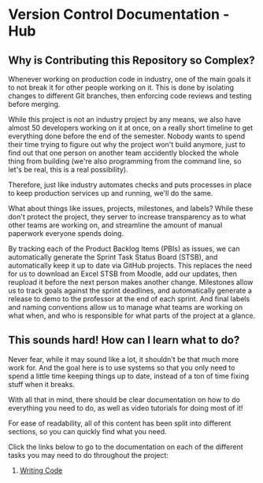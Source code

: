 # Version Control Documentation - Hub

## Why is Contributing this Repository so Complex?

Whenever working on production code in industry, one of the main goals it to not break it for other people working on it. This is done by isolating changes to different Git branches, then enforcing code reviews and testing before merging.

While this project is not an industry project by any means, we also have almost 50 developers working on it at once, on a really short timeline to get everything done before the end of the semester. Nobody wants to spend their time trying to figure out why the project won't build anymore, just to find out that one person on another team accidently blocked the whole thing from building (we're also programming from the command line, so let's be real, this is a real possibility).

Therefore, just like industry automates checks and puts processes in place to keep production services up and running, we'll do the same.

What about things like issues, projects, milestones, and labels? While these don't protect the project, they server to increase transparency as to what other teams are working on, and streamline the amount of manual paperwork everyone spends doing.

By tracking each of the Product Backlog Items (PBIs) as issues, we can automatically generate the Sprint Task Status Board (STSB), and automatically keep it up to date via GitHub projects. This replaces the need for us to download an Excel STSB from Moodle, add our updates, then reupload it before the next person makes another change. Milestones allow us to track goals against the sprint deadlines, and automatically generate a release to demo to the professor at the end of each sprint. And final labels and naming conventions allow us to manage what teams are working on what when, and who is responsible for what parts of the project at a glance.

## This sounds hard! How can I learn what to do?

Never fear, while it may sound like a lot, it shouldn't be that much more work for. And the goal here is to use systems so that you only need to spend a little time keeping things up to date, instead of a ton of time fixing stuff when it breaks.

With all that in mind, there should be clear documentation on how to do everything you need to do, as well as video tutorials for doing most of it!

For ease of readability, all of this content has been split into different sections, so you can quickly find what you need.

Click the links below to go to the documentation on each of the different tasks you may need to do throughout the project:

1. [Writing Code](WritingCode.md)
